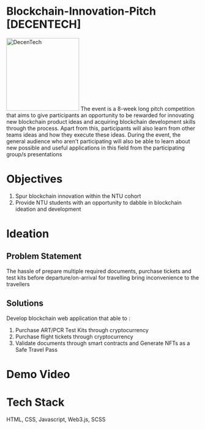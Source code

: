# Blockchain-Innovation-Pitch [DECENTECH]
<img width="190" alt="DecenTech" src="https://user-images.githubusercontent.com/77121875/161654552-20df895d-9d3c-495b-acb2-a78dc8672b60.png">
The event is a 8-week long pitch competition that aims to give participants an opportunity to be rewarded for innovating new blockchain product ideas and acquiring blockchain development skills through the process. Apart from this, participants will also learn from other teams ideas and how they execute these ideas. During the event, the general audience who aren't participating will also be able to learn about new possible and useful applications in this field from the participating group/s presentations

# Objectives
1. Spur blockchain innovation within the NTU cohort </br>
2. Provide NTU students with an opportunity to dabble in blockchain ideation and development </br> 

# Ideation
## Problem Statement 
The hassle of prepare multiple required documents, purchase tickets and test kits before departure/on-arrival for travelling bring inconvenience to the travellers 

## Solutions
Develop blockchain web application that able to : </br>
1) Purchase ART/PCR Test Kits through cryptocurrency </br>
2) Purchase flight tickets through cryptocurrency </br>
3) Validate documents through smart contracts and Generate NFTs as a Safe Travel Pass </br> 

# Demo Video 


# Tech Stack
HTML, CSS, Javascript, Web3.js, SCSS






